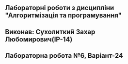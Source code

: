 ## Лабораторні роботи з дисципліни "Алгоритмізація та програмування"
## Виконав: Сухолиткий Захар Любомирович(ІР-14)
## Лабораторна робота №6, Варіант-24